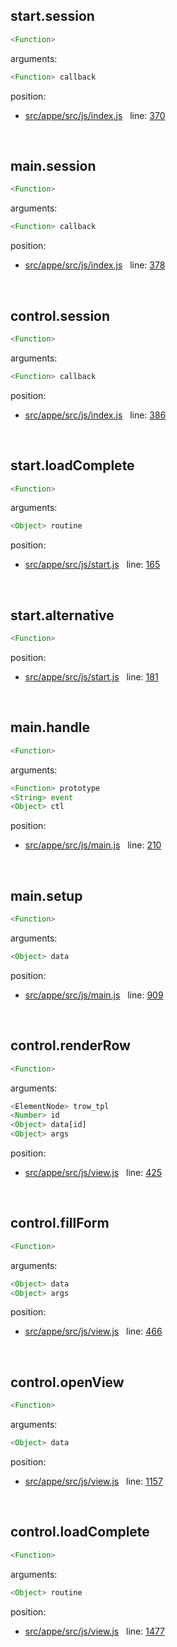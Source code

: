 

## start.session


```js
<Function>
```

arguments: 
```js
<Function> callback
```

position: 
- [src/appe/src/js/index.js](https://github.com/loltgt/appe/blob/master/src/appe/src/js/index.js)   line: [370](https://github.com/loltgt/appe/blob/master/src/appe/src/js/index.js#L370)


 


## main.session


```js
<Function>
```

arguments: 
```js
<Function> callback
```

position: 
- [src/appe/src/js/index.js](https://github.com/loltgt/appe/blob/master/src/appe/src/js/index.js)   line: [378](https://github.com/loltgt/appe/blob/master/src/appe/src/js/index.js#L378)


 


## control.session


```js
<Function>
```

arguments: 
```js
<Function> callback
```

position: 
- [src/appe/src/js/index.js](https://github.com/loltgt/appe/blob/master/src/appe/src/js/index.js)   line: [386](https://github.com/loltgt/appe/blob/master/src/appe/src/js/index.js#L386)


 


## start.loadComplete


```js
<Function>
```

arguments: 
```js
<Object> routine
```

position: 
- [src/appe/src/js/start.js](https://github.com/loltgt/appe/blob/master/src/appe/src/js/start.js)   line: [165](https://github.com/loltgt/appe/blob/master/src/appe/src/js/start.js#L165)


 


## start.alternative


```js
<Function>
```

position: 
- [src/appe/src/js/start.js](https://github.com/loltgt/appe/blob/master/src/appe/src/js/start.js)   line: [181](https://github.com/loltgt/appe/blob/master/src/appe/src/js/start.js#L181)


 


## main.handle


```js
<Function>
```

arguments: 
```js
<Function> prototype
<String> event
<Object> ctl
```

position: 
- [src/appe/src/js/main.js](https://github.com/loltgt/appe/blob/master/src/appe/src/js/main.js)   line: [210](https://github.com/loltgt/appe/blob/master/src/appe/src/js/main.js#L210)


 


## main.setup


```js
<Function>
```

arguments: 
```js
<Object> data
```

position: 
- [src/appe/src/js/main.js](https://github.com/loltgt/appe/blob/master/src/appe/src/js/main.js)   line: [909](https://github.com/loltgt/appe/blob/master/src/appe/src/js/main.js#L909)


 


## control.renderRow


```js
<Function>
```

arguments: 
```js
<ElementNode> trow_tpl
<Number> id
<Object> data[id]
<Object> args
```

position: 
- [src/appe/src/js/view.js](https://github.com/loltgt/appe/blob/master/src/appe/src/js/view.js)   line: [425](https://github.com/loltgt/appe/blob/master/src/appe/src/js/view.js#L425)


 


## control.fillForm


```js
<Function>
```

arguments: 
```js
<Object> data
<Object> args
```

position: 
- [src/appe/src/js/view.js](https://github.com/loltgt/appe/blob/master/src/appe/src/js/view.js)   line: [466](https://github.com/loltgt/appe/blob/master/src/appe/src/js/view.js#L466)


 


## control.openView


```js
<Function>
```

arguments: 
```js
<Object> data
```

position: 
- [src/appe/src/js/view.js](https://github.com/loltgt/appe/blob/master/src/appe/src/js/view.js)   line: [1157](https://github.com/loltgt/appe/blob/master/src/appe/src/js/view.js#L1157)


 


## control.loadComplete


```js
<Function>
```

arguments: 
```js
<Object> routine
```

position: 
- [src/appe/src/js/view.js](https://github.com/loltgt/appe/blob/master/src/appe/src/js/view.js)   line: [1477](https://github.com/loltgt/appe/blob/master/src/appe/src/js/view.js#L1477)


 


